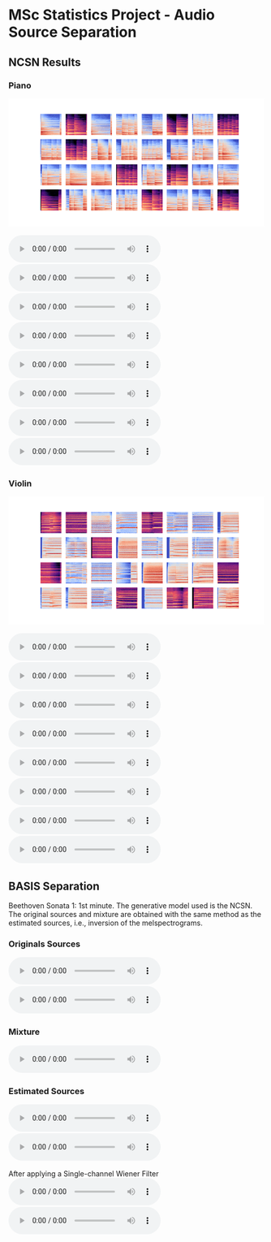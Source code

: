 # MSc Statistics Project - Audio Source Separation

## NCSN Results

### Piano

![Spectrograms](https://raw.githubusercontent.com/SamArgt/AudioSourceSep/master/trained_ncsn/ncsn_piano_192_32_dB_custom_loop/generated_samples/ckpt10_generated_samples.png)

<audio controls preload="auto">
<source src="https://raw.githubusercontent.com/SamArgt/AudioSourceSep/master/trained_ncsn/ncsn_piano_192_32_dB_custom_loop/generated_samples/inv_gen_sample_1.wav" type="audio/wav">
</audio>
<audio controls preload="auto">
<source src="https://raw.githubusercontent.com/SamArgt/AudioSourceSep/master/trained_ncsn/ncsn_piano_192_32_dB_custom_loop/generated_samples/inv_gen_sample_2.wav" type="audio/wav">
</audio>
<audio controls preload="auto">
<source src="https://raw.githubusercontent.com/SamArgt/AudioSourceSep/master/trained_ncsn/ncsn_piano_192_32_dB_custom_loop/generated_samples/inv_gen_sample_3.wav" type="audio/wav">
</audio>
<audio controls preload="auto">
<source src="https://raw.githubusercontent.com/SamArgt/AudioSourceSep/master/trained_ncsn/ncsn_piano_192_32_dB_custom_loop/generated_samples/inv_gen_sample_4.wav" type="audio/wav">
</audio>
<audio controls preload="auto">
<source src="https://raw.githubusercontent.com/SamArgt/AudioSourceSep/master/trained_ncsn/ncsn_piano_192_32_dB_custom_loop/generated_samples/inv_gen_sample_5.wav" type="audio/wav">
</audio>
<audio controls preload="auto">
<source src="https://raw.githubusercontent.com/SamArgt/AudioSourceSep/master/trained_ncsn/ncsn_piano_192_32_dB_custom_loop/generated_samples/inv_gen_sample_6.wav" type="audio/wav">
</audio>
<audio controls preload="auto">
<source src="https://raw.githubusercontent.com/SamArgt/AudioSourceSep/master/trained_ncsn/ncsn_piano_192_32_dB_custom_loop/generated_samples/inv_gen_sample_7.wav" type="audio/wav">
</audio>
<audio controls preload="auto">
<source src="https://raw.githubusercontent.com/SamArgt/AudioSourceSep/master/trained_ncsn/ncsn_piano_192_32_dB_custom_loop/generated_samples/inv_gen_sample_8.wav" type="audio/wav">
</audio>

### Violin

![Spectrograms](https://raw.githubusercontent.com/SamArgt/AudioSourceSep/master/trained_ncsn/ncsn_violin_192_32_dB_custom_loop/generated_samples/ckpt10_generated_samples.png)

<audio controls preload="auto">
<source src="https://raw.githubusercontent.com/SamArgt/AudioSourceSep/master/trained_ncsn/ncsn_violin_192_32_dB_custom_loop/generated_samples/inv_gen_sample_1.wav" type="audio/wav">
</audio>
<audio controls preload="auto">
<source src="https://raw.githubusercontent.com/SamArgt/AudioSourceSep/master/trained_ncsn/ncsn_violin_192_32_dB_custom_loop/generated_samples/inv_gen_sample_2.wav" type="audio/wav">
</audio>
<audio controls preload="auto">
<source src="https://raw.githubusercontent.com/SamArgt/AudioSourceSep/master/trained_ncsn/ncsn_violin_192_32_dB_custom_loop/generated_samples/inv_gen_sample_3.wav" type="audio/wav">
</audio>
<audio controls preload="auto">
<source src="https://raw.githubusercontent.com/SamArgt/AudioSourceSep/master/trained_ncsn/ncsn_violin_192_32_dB_custom_loop/generated_samples/inv_gen_sample_4.wav" type="audio/wav">
</audio>
<audio controls preload="auto">
<source src="https://raw.githubusercontent.com/SamArgt/AudioSourceSep/master/trained_ncsn/ncsn_violin_192_32_dB_custom_loop/generated_samples/inv_gen_sample_5.wav" type="audio/wav">
</audio>
<audio controls preload="auto">
<source src="https://raw.githubusercontent.com/SamArgt/AudioSourceSep/master/trained_ncsn/ncsn_violin_192_32_dB_custom_loop/generated_samples/inv_gen_sample_6.wav" type="audio/wav">
</audio>
<audio controls preload="auto">
<source src="https://raw.githubusercontent.com/SamArgt/AudioSourceSep/master/trained_ncsn/ncsn_violin_192_32_dB_custom_loop/generated_samples/inv_gen_sample_7.wav" type="audio/wav">
</audio>
<audio controls preload="auto">
<source src="https://raw.githubusercontent.com/SamArgt/AudioSourceSep/master/trained_ncsn/ncsn_violin_192_32_dB_custom_loop/generated_samples/inv_gen_sample_8.wav" type="audio/wav">
</audio>


## BASIS Separation

Beethoven Sonata 1: 1st minute. The generative model used is the NCSN.
The original sources and mixture are obtained with the same method as the estimated sources, i.e., inversion of the melspectrograms.

### Originals Sources

<audio controls preload="auto">
<source src="https://raw.githubusercontent.com/SamArgt/AudioSourceSep/master/basis_sep_results/beethoven_sonata_1_sep_1min/gt1.wav" type="audio/wav">
</audio>
<audio controls preload="auto">
<source src="https://raw.githubusercontent.com/SamArgt/AudioSourceSep/master/basis_sep_results/beethoven_sonata_1_sep_1min/gt2.wav" type="audio/wav">
</audio>

### Mixture

<audio controls preload="auto">
<source src="https://raw.githubusercontent.com/SamArgt/AudioSourceSep/master/basis_sep_results/beethoven_sonata_1_sep_1min/mix.wav" type="audio/wav">
</audio>

### Estimated Sources

<audio controls preload="auto">
<source src="https://raw.githubusercontent.com/SamArgt/AudioSourceSep/master/basis_sep_results/beethoven_sonata_1_sep_1min/reuse_phase/sep1.wav" type="audio/wav">
</audio>
<audio controls preload="auto">
<source src="https://raw.githubusercontent.com/SamArgt/AudioSourceSep/master/basis_sep_results/beethoven_sonata_1_sep_1min/reuse_phase/sep2.wav" type="audio/wav">
</audio>

After applying a Single-channel Wiener Filter
<audio controls preload="auto">
<source src="https://raw.githubusercontent.com/SamArgt/AudioSourceSep/master/basis_sep_results/beethoven_sonata_1_sep_1min/wiener/sep1.wav" type="audio/wav">
</audio>
<audio controls preload="auto">
<source src="https://raw.githubusercontent.com/SamArgt/AudioSourceSep/master/basis_sep_results/beethoven_sonata_1_sep_1min/wiener/sep2.wav" type="audio/wav">
</audio>

